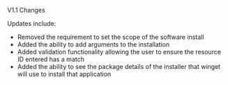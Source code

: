 V1.1 Changes

Updates include:

- Removed the requirement to set the scope of the software install
- Added the ability to add arguments to the installation 
- Added validation functionality allowing the user to ensure the resource ID entered has a match
- Added the ability to see the package details of the installer that winget will use to install that application
